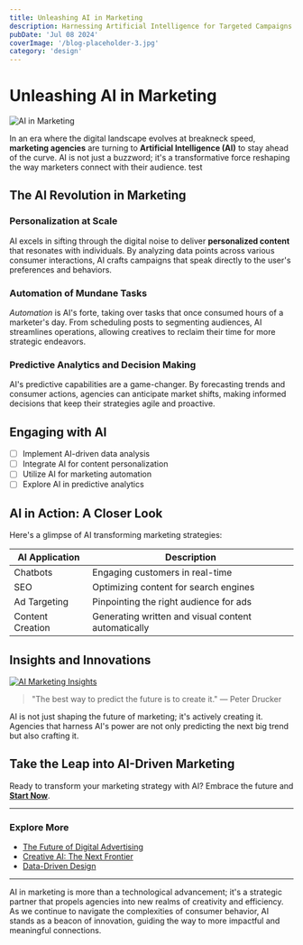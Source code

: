 ```yaml
---
title: Unleashing AI in Marketing
description: Harnessing Artificial Intelligence for Targeted Campaigns
pubDate: 'Jul 08 2024'
coverImage: '/blog-placeholder-3.jpg'
category: 'design'
---
```


# Unleashing AI in Marketing

![AI in Marketing](https://source.unsplash.com/featured/?artificialintelligence,marketing)

In an era where the digital landscape evolves at breakneck speed, **marketing agencies** are turning to **Artificial Intelligence (AI)** to stay ahead of the curve. AI is not just a buzzword; it's a transformative force reshaping the way marketers connect with their audience. test

## The AI Revolution in Marketing

### Personalization at Scale
AI excels in sifting through the digital noise to deliver **personalized content** that resonates with individuals. By analyzing data points across various consumer interactions, AI crafts campaigns that speak directly to the user's preferences and behaviors.

### Automation of Mundane Tasks
*Automation* is AI's forte, taking over tasks that once consumed hours of a marketer's day. From scheduling posts to segmenting audiences, AI streamlines operations, allowing creatives to reclaim their time for more strategic endeavors.

### Predictive Analytics and Decision Making
AI's predictive capabilities are a game-changer. By forecasting trends and consumer actions, agencies can anticipate market shifts, making informed decisions that keep their strategies agile and proactive.

## Engaging with AI

- [ ] Implement AI-driven data analysis
- [ ] Integrate AI for content personalization
- [ ] Utilize AI for marketing automation
- [ ] Explore AI in predictive analytics

## AI in Action: A Closer Look

Here's a glimpse of AI transforming marketing strategies:

| AI Application | Description |
| -------------- | ----------- |
| Chatbots       | Engaging customers in real-time |
| SEO            | Optimizing content for search engines |
| Ad Targeting   | Pinpointing the right audience for ads |
| Content Creation | Generating written and visual content automatically |

## Insights and Innovations

[![AI Marketing Insights](https://img.youtube.com/vi/dQw4w9WgXcQ/0.jpg)](https://www.youtube.com/watch?v=dQw4w9WgXcQ)

> "The best way to predict the future is to create it." — Peter Drucker

AI is not just shaping the future of marketing; it's actively creating it. Agencies that harness AI's power are not only predicting the next big trend but also crafting it.

## Take the Leap into AI-Driven Marketing

Ready to transform your marketing strategy with AI? Embrace the future and **[Start Now](/contact)**.

---

### Explore More

- [The Future of Digital Advertising](/future-of-digital-advertising)
- [Creative AI: The Next Frontier](/creative-ai)
- [Data-Driven Design](/data-driven-design)

---

AI in marketing is more than a technological advancement; it's a strategic partner that propels agencies into new realms of creativity and efficiency. As we continue to navigate the complexities of consumer behavior, AI stands as a beacon of innovation, guiding the way to more impactful and meaningful connections.